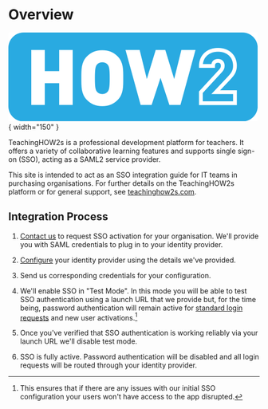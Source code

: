 # Overview

![HOW2 Logo](/images/logo-how2.png){ width="150" }

TeachingHOW2s is a professional development platform for teachers. It offers a variety of collaborative learning features and supports single sign-on (SSO), acting as a SAML2 service provider.

This site is intended to act as an SSO integration guide for IT teams in purchasing organisations. For further details on the TeachingHOW2s platform or for general support, see [teachinghow2s.com](https://teachinghow2s.com).

## Integration Process

1. [Contact us](https://teachinghow2s.com/contact) to request SSO activation for your organisation. We'll provide you with SAML credentials to plug in to your identity provider.

2. [Configure](/configuration) your identity provider using the details we've provided.

3. Send us corresponding credentials for your configuration.

4. We'll enable SSO in "Test Mode". In this mode you will be able to test SSO authentication using a launch URL that we provide but, for the time being, password authentication will remain active for [standard login requests](https://app.teachinghow2s.com/login) and new user activations.[^1]

5. Once you've verified that SSO authentication is working reliably via your launch URL we'll disable test mode.

6. SSO is fully active. Password authentication will be disabled and all login requests will be routed through your identity provider.

[^1]: This ensures that if there are any issues with our initial SSO configuration your users won't have access to the app disrupted.
